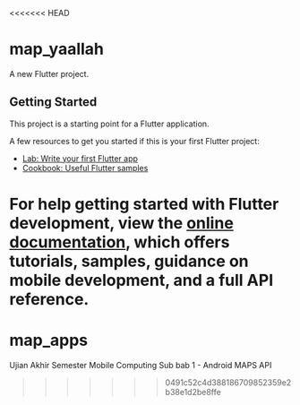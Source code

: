 <<<<<<< HEAD
# map_yaallah

A new Flutter project.

## Getting Started

This project is a starting point for a Flutter application.

A few resources to get you started if this is your first Flutter project:

- [Lab: Write your first Flutter app](https://docs.flutter.dev/get-started/codelab)
- [Cookbook: Useful Flutter samples](https://docs.flutter.dev/cookbook)

For help getting started with Flutter development, view the
[online documentation](https://docs.flutter.dev/), which offers tutorials,
samples, guidance on mobile development, and a full API reference.
=======
# map_apps
Ujian Akhir Semester Mobile Computing Sub bab 1 - Android MAPS API
>>>>>>> 0491c52c4d388186709852359e2b38e1d2be8ffe

